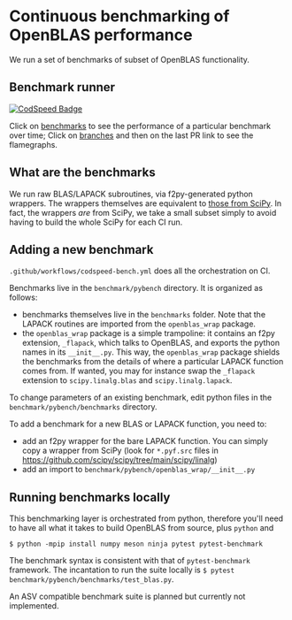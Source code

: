 # Continuous benchmarking of OpenBLAS performance

We run a set of benchmarks of subset of OpenBLAS functionality.

## Benchmark runner

[![CodSpeed Badge](https://img.shields.io/endpoint?url=https://codspeed.io/badge.json)](https://codspeed.io/OpenMathLib/OpenBLAS/)

Click on [benchmarks](https://codspeed.io/OpenMathLib/OpenBLAS/benchmarks) to see the performance of a particular benchmark over time;
Click on [branches](https://codspeed.io/OpenMathLib/OpenBLAS/branches/) and then on the last PR link to see the flamegraphs.

## What are the benchmarks

We run raw BLAS/LAPACK subroutines, via f2py-generated python wrappers. The wrappers themselves are equivalent to [those from SciPy](https://docs.scipy.org/doc/scipy/reference/linalg.lapack.html).
In fact, the wrappers _are_ from SciPy, we take a small subset simply to avoid having to build the whole SciPy for each CI run.


## Adding a new benchmark

`.github/workflows/codspeed-bench.yml` does all the orchestration on CI.

Benchmarks live in the `benchmark/pybench` directory. It is organized as follows:

- benchmarks themselves live in the `benchmarks` folder. Note that the LAPACK routines are imported from the `openblas_wrap` package.
- the `openblas_wrap` package is a simple trampoline: it contains an f2py extension, `_flapack`, which talks to OpenBLAS, and exports the python names in its `__init__.py`.
This way, the `openblas_wrap` package shields the benchmarks from the details of where a particular LAPACK function comes from. If wanted, you may for instance swap the `_flapack` extension to
`scipy.linalg.blas` and `scipy.linalg.lapack`.

To change parameters of an existing benchmark, edit python files in the `benchmark/pybench/benchmarks` directory.

To add a benchmark for a new BLAS or LAPACK function, you need to:

- add an f2py wrapper for the bare LAPACK function. You can simply copy a wrapper from SciPy (look for `*.pyf.src` files in https://github.com/scipy/scipy/tree/main/scipy/linalg)
- add an import to `benchmark/pybench/openblas_wrap/__init__.py`


## Running benchmarks locally

This benchmarking layer is orchestrated from python, therefore you'll need to
have all what it takes to build OpenBLAS from source, plus `python` and

```
$ python -mpip install numpy meson ninja pytest pytest-benchmark
```

The benchmark syntax is consistent with that of `pytest-benchmark` framework. The incantation to run the suite locally is `$ pytest benchmark/pybench/benchmarks/test_blas.py`.

An ASV compatible benchmark suite is planned but currently not implemented.

